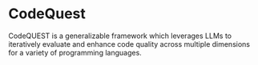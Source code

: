 # CodeQuest
CodeQUEST is a generalizable framework which leverages LLMs to iteratively evaluate and enhance code quality across multiple dimensions for a variety of programming languages.
